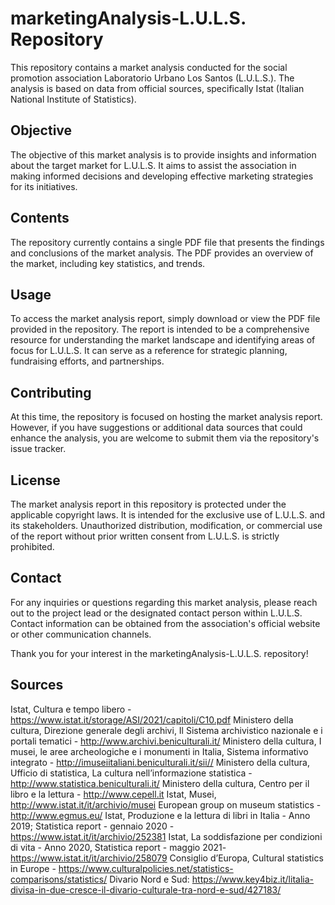 # marketingAnalysis-L.U.L.S. Repository

This repository contains a market analysis conducted for the social promotion association Laboratorio Urbano Los Santos (L.U.L.S.). The analysis is based on data from official sources, specifically Istat (Italian National Institute of Statistics).

## Objective
The objective of this market analysis is to provide insights and information about the target market for L.U.L.S. It aims to assist the association in making informed decisions and developing effective marketing strategies for its initiatives.

## Contents
The repository currently contains a single PDF file that presents the findings and conclusions of the market analysis. The PDF provides an overview of the market, including key statistics, and trends.

## Usage
To access the market analysis report, simply download or view the PDF file provided in the repository. The report is intended to be a comprehensive resource for understanding the market landscape and identifying areas of focus for L.U.L.S. It can serve as a reference for strategic planning, fundraising efforts, and partnerships.

## Contributing
At this time, the repository is focused on hosting the market analysis report. However, if you have suggestions or additional data sources that could enhance the analysis, you are welcome to submit them via the repository's issue tracker.

## License
The market analysis report in this repository is protected under the applicable copyright laws. It is intended for the exclusive use of L.U.L.S. and its stakeholders. Unauthorized distribution, modification, or commercial use of the report without prior written consent from L.U.L.S. is strictly prohibited.

## Contact
For any inquiries or questions regarding this market analysis, please reach out to the project lead or the designated contact person within L.U.L.S. Contact information can be obtained from the association's official website or other communication channels.

Thank you for your interest in the marketingAnalysis-L.U.L.S. repository!

## Sources
Istat, Cultura e tempo libero - https://www.istat.it/storage/ASI/2021/capitoli/C10.pdf
Ministero della cultura, Direzione generale degli archivi, Il Sistema archivistico nazionale e i portali tematici - http://www.archivi.beniculturali.it/
Ministero della cultura, I musei, le aree archeologiche e i monumenti in Italia, Sistema informativo integrato - http://imuseiitaliani.beniculturali.it/sii//
Ministero della cultura, Ufficio di statistica, La cultura nell’informazione statistica - http://www.statistica.beniculturali.it/
Ministero della cultura, Centro per il libro e la lettura - http://www.cepell.it
Istat, Musei, http://www.istat.it/it/archivio/musei
European group on museum statistics - http://www.egmus.eu/
Istat, Produzione e la lettura di libri in Italia - Anno 2019; Statistica report - gennaio 2020 - https://www.istat.it/it/archivio/252381
Istat, La soddisfazione per condizioni di vita - Anno 2020, Statistica report - maggio 2021- https://www.istat.it/it/archivio/258079
Consiglio d’Europa, Cultural statistics in Europe - https://www.culturalpolicies.net/statistics-comparisons/statistics/
Divario Nord e Sud: https://www.key4biz.it/litalia-divisa-in-due-cresce-il-divario-culturale-tra-nord-e-sud/427183/
